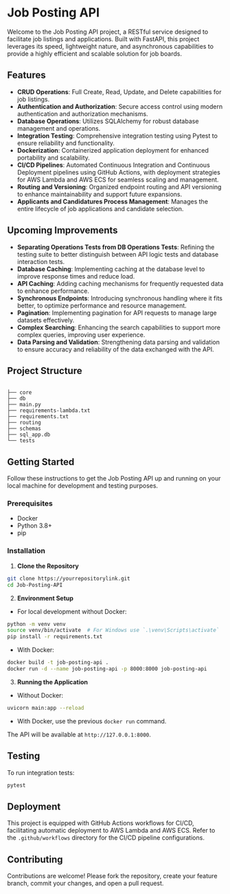 

# Job Posting API

Welcome to the Job Posting API project, a RESTful service designed to facilitate job listings and applications. Built with FastAPI, this project leverages its speed, lightweight nature, and asynchronous capabilities to provide a highly efficient and scalable solution for job boards.

## Features

- **CRUD Operations**: Full Create, Read, Update, and Delete capabilities for job listings.
- **Authentication and Authorization**: Secure access control using modern authentication and authorization mechanisms.
- **Database Operations**: Utilizes SQLAlchemy for robust database management and operations.
- **Integration Testing**: Comprehensive integration testing using Pytest to ensure reliability and functionality.
- **Dockerization**: Containerized application deployment for enhanced portability and scalability.
- **CI/CD Pipelines**: Automated Continuous Integration and Continuous Deployment pipelines using GitHub Actions, with deployment strategies for AWS Lambda and AWS ECS for seamless scaling and management.
- **Routing and Versioning**: Organized endpoint routing and API versioning to enhance maintainability and support future expansions.
- **Applicants and Candidatures Process Management**: Manages the entire lifecycle of job applications and candidate selection.

## Upcoming Improvements

- **Separating Operations Tests from DB Operations Tests**: Refining the testing suite to better distinguish between API logic tests and database interaction tests.
- **Database Caching**: Implementing caching at the database level to improve response times and reduce load.
- **API Caching**: Adding caching mechanisms for frequently requested data to enhance performance.
- **Synchronous Endpoints**: Introducing synchronous handling where it fits better, to optimize performance and resource management.
- **Pagination**: Implementing pagination for API requests to manage large datasets effectively.
- **Complex Searching**: Enhancing the search capabilities to support more complex queries, improving user experience.
- **Data Parsing and Validation**: Strengthening data parsing and validation to ensure accuracy and reliability of the data exchanged with the API.

## Project Structure

```

├── core
├── db
├── main.py
├── requirements-lambda.txt
├── requirements.txt
├── routing
├── schemas
├── sql_app.db
└── tests

```

## Getting Started

Follow these instructions to get the Job Posting API up and running on your local machine for development and testing purposes.

### Prerequisites

- Docker
- Python 3.8+
- pip

### Installation

1. **Clone the Repository**

```bash
git clone https://yourrepositorylink.git
cd Job-Posting-API
```

2. **Environment Setup**

- For local development without Docker:

```bash
python -m venv venv
source venv/bin/activate  # For Windows use `.\venv\Scripts\activate`
pip install -r requirements.txt
```

- With Docker:

```bash
docker build -t job-posting-api .
docker run -d --name job-posting-api -p 8000:8000 job-posting-api
```

3. **Running the Application**

- Without Docker:

```bash
uvicorn main:app --reload
```

- With Docker, use the previous `docker run` command.

The API will be available at `http://127.0.0.1:8000`.

## Testing

To run integration tests:

```bash
pytest
```

## Deployment

This project is equipped with GitHub Actions workflows for CI/CD, facilitating automatic deployment to AWS Lambda and AWS ECS. Refer to the `.github/workflows` directory for the CI/CD pipeline configurations.

## Contributing

Contributions are welcome! Please fork the repository, create your feature branch, commit your changes, and open a pull request.

